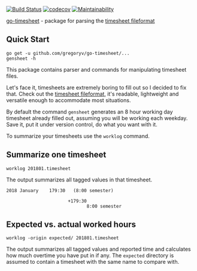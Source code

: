 [![Build Status](https://travis-ci.org/gregoryv/go-timesheet.svg?branch=master)](https://travis-ci.org/gregoryv/go-timesheet)
[![codecov](https://codecov.io/gh/gregoryv/go-timesheet/branch/master/graph/badge.svg)](https://codecov.io/gh/gregoryv/go-timesheet)
[![Maintainability](https://api.codeclimate.com/v1/badges/83083a5e52d4ffad3288/maintainability)](https://codeclimate.com/github/gregoryv/go-timesheet/maintainability)


[go-timesheet](https://godoc.org/github.com/gregoryv/go-timesheet) - package for parsing the [timesheet fileformat](https://github.com/gregoryv/timesheet-file-format)

## Quick Start

    go get -u github.com/gregoryv/go-timesheet/...
	gensheet -h

This package contains parser and commands for manipulating timesheet
files.

Let's face it, timesheets are extremely boring to fill out so I
decided to fix that. Check out
the
[timesheet fileformat](https://github.com/gregoryv/timesheet-file-format),
it's readable, lightweight and versatile enough to accommodate most
situations.

By default the command `gensheet` generates an 8 hour working day
timesheet already filled out, assuming you will be working each
weekday. Save it, put it under version control, do what you want with
it.

To summarize your timesheets use the `worklog` command.

## Summarize one timesheet

    worklog 201801.timesheet

The output summarizes all tagged values in that timesheet.

    2018 January    179:30   (8:00 semester)

                           +179:30
                                  8:00 semester
## Expected vs. actual worked hours

    worklog -origin expected/ 201801.timesheet

The output summarizes all tagged values and reported time and
calculates how much overtime you have put in if any. The `expected`
directory is assumed to contain a timesheet with the same name to
compare with.
